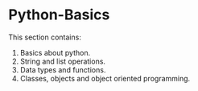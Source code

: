 # Python-Basics

This section contains:

1. Basics about python.
2. String and list operations. 
3. Data types and functions.
4. Classes, objects and object oriented programming. 
